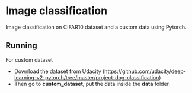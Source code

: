 # Image classification
Image classification on CIFAR10 dataset and a custom data using Pytorch.


## Running
For custom dataset
- Download the dataset from Udacity (https://github.com/udacity/deep-learning-v2-pytorch/tree/master/project-dog-classification)
- Then go to **custom_dataset**, put the data inside the **data** folder.
